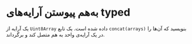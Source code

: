 
# به‌هم پیوستن آرایه‌های typed

یک آرایه‌ از `Uint8Array` داده شده است. یک تابع `concat(arrays)` بنویسید که آن‌ها را در یک آرایه‌ی واحد به هم متصل کند و برگرداند.
